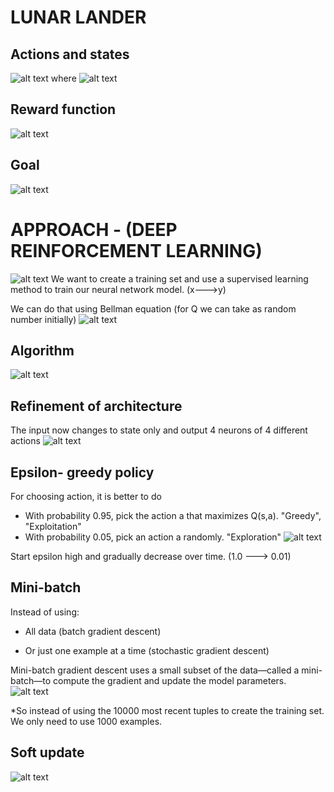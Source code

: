 # LUNAR LANDER
## Actions and states
![alt text](img/image-11.png)
where
![alt text](img/image-15.png)
## Reward function
![alt text](img/image-12.png)

## Goal
![alt text](img/image-14.png)

# APPROACH - (DEEP REINFORCEMENT LEARNING)
![alt text](img/image-16.png)
We want to create a training set and use a supervised learning method to train our neural network model. (x--->y)

We can do that using Bellman equation (for Q we can take as random number initially)
![alt text](img/image-17.png)

## Algorithm
![alt text](img/image-18.png)

## Refinement of architecture
The input now changes to state only and output 4 neurons of 4 different actions
![alt text](img/image-19.png)

## Epsilon- greedy policy
For choosing action, it is better to do 
* With probability 0.95, pick the action a that maximizes Q(s,a). "Greedy", "Exploitation"
* With probability 0.05, pick an action a randomly. "Exploration"
![alt text](img/image-20.png)

Start epsilon high and gradually decrease over time. (1.0 ---> 0.01)

## Mini-batch 
Instead of using:

* All data (batch gradient descent)

* Or just one example at a time (stochastic gradient descent)

Mini-batch gradient descent uses a small subset of the data—called a mini-batch—to compute the gradient and update the model parameters.
![alt text](img/image-21.png)

*So instead of using the 10000 most recent tuples to create the training set. We only need to use 1000 examples.

## Soft update
![alt text](img/image-22.png)